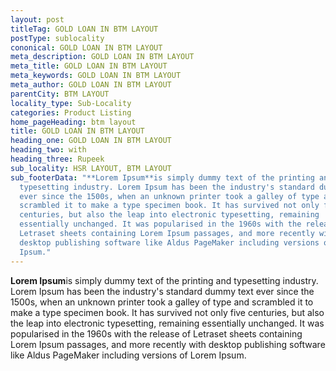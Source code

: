 ```yaml
---
layout: post
titleTag: GOLD LOAN IN BTM LAYOUT
postType: sublocality
cononical: GOLD LOAN IN BTM LAYOUT
meta_description: GOLD LOAN IN BTM LAYOUT
meta_title: GOLD LOAN IN BTM LAYOUT
meta_keywords: GOLD LOAN IN BTM LAYOUT
meta_author: GOLD LOAN IN BTM LAYOUT
parentCity: BTM LAYOUT
locality_type: Sub-Locality
categories: Product Listing
home_pageHeading: btm layout
title: GOLD LOAN IN BTM LAYOUT
heading_one: GOLD LOAN IN BTM LAYOUT
heading_two: with
heading_three: Rupeek
sub_locality: HSR LAYOUT, BTM LAYOUT
sub_footerData: "**Lorem Ipsum**is simply dummy text of the printing and
  typesetting industry. Lorem Ipsum has been the industry's standard dummy text
  ever since the 1500s, when an unknown printer took a galley of type and
  scrambled it to make a type specimen book. It has survived not only five
  centuries, but also the leap into electronic typesetting, remaining
  essentially unchanged. It was popularised in the 1960s with the release of
  Letraset sheets containing Lorem Ipsum passages, and more recently with
  desktop publishing software like Aldus PageMaker including versions of Lorem
  Ipsum."
---
```

**Lorem Ipsum**is simply dummy text of the printing and typesetting industry. Lorem Ipsum has been the industry's standard dummy text ever since the 1500s, when an unknown printer took a galley of type and scrambled it to make a type specimen book. It has survived not only five centuries, but also the leap into electronic typesetting, remaining essentially unchanged. It was popularised in the 1960s with the release of Letraset sheets containing Lorem Ipsum passages, and more recently with desktop publishing software like Aldus PageMaker including versions of Lorem Ipsum.
